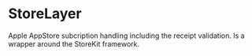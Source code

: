 # StoreLayer

Apple AppStore subcription handling including the receipt validation. Is a wrapper around the StoreKit framework.
